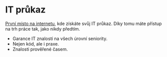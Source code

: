 # IT průkaz
[První místo na internetu](https://itprukaz.cz), kde získáte svůj IT průkaz.
Díky tomu máte přístup na trh práce tak, jako nikdy předtím.

- Garance IT znalostí na všech úrovní seniority.
- Nejen kód, ale i praxe.
- Znalosti prověřené časem.
